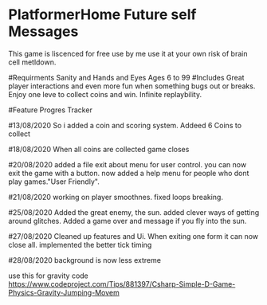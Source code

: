 # PlatformerHome Future self Messages
This game is liscenced for free use by me use it at your own risk of brain cell metldown.

#Requirments
Sanity and Hands and Eyes
Ages 6 to 99
#Includes
Great player interactions and even more fun when something bugs out or breaks.
Enjoy one leve to collect coins and win.
Infinite replaybility.






#Feature Progres Tracker

#13/08/2020
So i added a coin and scoring system.
Addeed 6 Coins to collect 

#18/08/2020
When all coins are collected game closes

#20/08/2020
added a file exit about menu for user control.
you can now exit the game with a button.
now added a help menu for people who dont play games."User Friendly".

#21/08/2020
working on player smoothnes.
fixed loops breaking.

#25/08/2020
Added the great enemy, the sun.
added clever ways of getting around glitches.
Added a game over and message if you fly into the sun.

#27/08/2020
Cleaned up features and Ui.
When exiting one form it can now close all.
implemented the better tick timing 

#28/08/2020
background is now less extreme









use this for gravity code 
https://www.codeproject.com/Tips/881397/Csharp-Simple-D-Game-Physics-Gravity-Jumping-Movem